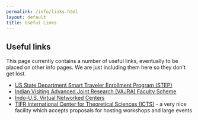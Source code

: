 ```yaml
---
permalink: /info/links.html
layout: default
title: Useful Links
---
```


## Useful links

This page currently contains a number of useful links, eventually to be
placed on other info pages. We are just including them here so they 
don't get lost.

  * [US State Department Smart Traveler Enrollment Program (STEP)](https://step.state.gov/STEPMobile/Default.aspx)
  * [Indian Visiting Advanced Joint Research (VAJRA) Faculty Scheme](https://www.vajra-india.in)
  * [Indo-U.S. Virtual Networked Centers](https://vnc.iusstf.org/)
  * [TIFR International Center for Theoretical Sciences (ICTS)](https://www.icts.res.in) - a very nice facility which accepts proposals for hosting workshops and large events


